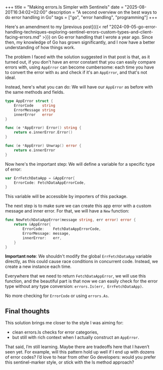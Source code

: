 +++
title = "Making errors.Is Simpler with Sentinels"
date = "2025-08-20T16:34:02+02:00"
description = "A second overview on the best ways to do error handling in Go"
tags = ["go", "error handling", "programming"]
+++

Here's an amendment to my [previous post]({{< ref "2024-09-05-go-error-handling-techniques-exploring-sentinel-errors-custom-types-and-client-facing-errors.md" >}}) on Go error handling that I wrote a year ago. Since then, my knowledge of Go has grown significantly, and I now have a better understanding of how things work.

The problem I faced with the solution suggested in that post is that, as it turned out, if you don't have an error constant that you can easily compare errors with, using `AppError` can become cumbersome: each time you have to convert the error with `As` and check if it's an `AppError`, and that's not ideal.

Instead, here's what you can do: We will have our `AppError` as before with the same methods and fields.

```go
type AppError struct {
    ErrorCode    string
    ErrorMessage string
    innerError   error
}

func (e *AppError) Error() string {
    return e.innerError.Error()
}

func (e *AppError) Unwrap() error {
    return e.innerError
}
```

Now here's the important step: We will define a variable for a specific type of error:

```go
var ErrFetchDataApp = &AppError{
    ErrorCode: FetchDataAppErrorCode,
}
```

This variable will be accessible by importers of this package.

The next step is to make sure we can create this app error with a custom message and inner error. For that, we will have a `New` function:

```go
func NewFetchDataAppError(message string, err error) error {
    return &AppError{
        ErrorCode:    FetchDataAppErrorCode,
        ErrorMessage: message,
        innerError:   err,
    }
}
```

**Important note**: We shouldn't modify the global `ErrFetchDataApp` variable directly, as this could cause race conditions in concurrent code. Instead, we create a new instance each time.

Everywhere that we need to return `FetchDataAppError`, we will use this function, and the beautiful part is that now we can easily check for the error type without any type conversion: `errors.Is(err, ErrFetchDataApp)`.

No more checking for `ErrorCode` or using `errors.As`.

## Final thoughts 
This solution brings me closer to the style I was aiming for:
- clean errors.Is checks for error categories,
- but still with rich context when I actually construct an `AppError`.

That said, I’m still learning. Maybe there are tradeoffs here that I haven’t seen yet. For example, will this pattern hold up well if I end up with dozens of error codes? I’d love to hear from other Go developers: would you prefer this sentinel-marker style, or stick with the Is method approach?
